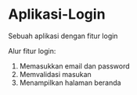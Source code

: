 # Aplikasi-Login
Sebuah aplikasi dengan fitur login

Alur fitur login:

  1. Memasukkan email dan password
  2. Memvalidasi masukan
  3. Menampilkan halaman beranda
